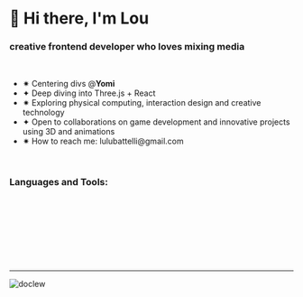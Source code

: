 <link rel="stylesheet" href="https://cdn.jsdelivr.net/gh/devicons/devicon@v2.15.1/devicon.min.css">

<h1 align="left" > 👋 Hi there, I'm Lou</h1>

<h3 align="left" >creative frontend developer who loves mixing media</h3>
<br/>
<ul>
<li> ✷ Centering divs @<b>Yomi</b> </li>
<li> ✦ Deep diving into Three.js + React </li>
<li> ✷ Exploring physical computing, interaction design and creative technology </li>
<li> ✦ Open to collaborations on game development and innovative projects using 3D and animations </li>
<li> ✷ How to reach me: lulubattelli@gmail.com </li>
</ul>
<br/>
<h3 align="left">Languages and Tools:</h3>
<p align="left">

<i class="devicon-html5-plain-wordmark colored"></i>
<i class="devicon-sass-original colored"></i>
<i class="devicon-bootstrap-plain colored"></i>          
<i class="devicon-javascript-plain colored"></i>
<i class="devicon-react-original colored"></i>
<i class="devicon-vuejs-plain colored"></i>          
<i class="devicon-threejs-original"></i>
<i class="devicon-blender-original colored"></i>          
<i class="devicon-unity-original"></i>
<i class="devicon-npm-original-wordmark colored"></i>
<i class="devicon-figma-plain colored"></i>
<i class="devicon-photoshop-plain colored"></i>          
<i class="devicon-illustrator-plain colored"></i>
             
</p>
<br/> <br/> 
<hr/> 
<p align="left"> <img src="https://komarev.com/ghpvc/?username=doclew&label=Profile%20views&color=0e75b6&style=flat" alt="doclew" /> </p>



